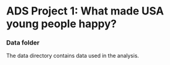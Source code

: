 # ADS Project 1: What made USA young people happy?
### Data folder

The data directory contains data used in the analysis. 
